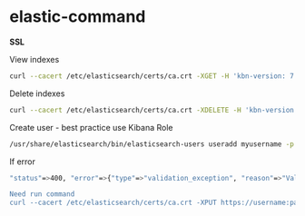 # elastic-command



**SSL**

View indexes
```bash
curl --cacert /etc/elasticsearch/certs/ca.crt -XGET -H 'kbn-version: 7.13.0'  'https://username:password@node1.local:9200/_cat/indices?v'
```

Delete indexes
```bash
curl --cacert /etc/elasticsearch/certs/ca.crt -XDELETE -H 'kbn-version: 7.13.0' 'https://username:password@node1.local:9200/filebeat-7.12.0-2021.05*'
```

Create user - best practice use Kibana Role
```bash
/usr/share/elasticsearch/bin/elasticsearch-users useradd myusername -p Password -r superuser
```

If error
```bash
"status"=>400, "error"=>{"type"=>"validation_exception", "reason"=>"Validation Failed: 1: this action would add [2] shards, but this cluster currently has [1000]/[1000] maximum normal shards open

Need run command
curl --cacert /etc/elasticsearch/certs/ca.crt -XPUT https://username:password@node1.local:9200/_cluster/settings -H 'Content-type: application/json' --data-binary $'{"transient":{"cluster.max_shards_per_node":5100}}'
```
